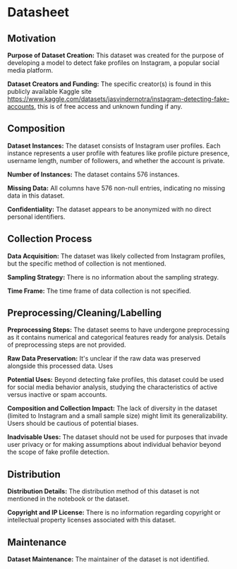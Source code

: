 # Datasheet

## Motivation
**Purpose of Dataset Creation:** This dataset was created for the purpose of developing a model to detect fake profiles on Instagram, a popular social media platform.

**Dataset Creators and Funding:** The specific creator(s) is found in this publicly available Kaggle site https://www.kaggle.com/datasets/jasvindernotra/instagram-detecting-fake-accounts, this is of free access and unknown funding if any.

## Composition
**Dataset Instances:** The dataset consists of Instagram user profiles. Each instance represents a user profile with features like profile picture presence, username length, number of followers, and whether the account is private.

**Number of Instances:** The dataset contains 576 instances.

**Missing Data:** All columns have 576 non-null entries, indicating no missing data in this dataset.

**Confidentiality:** The dataset appears to be anonymized with no direct personal identifiers.

## Collection Process
**Data Acquisition:** The dataset was likely collected from Instagram profiles, but the specific method of collection is not mentioned.

**Sampling Strategy:** There is no information about the sampling strategy.

**Time Frame:** The time frame of data collection is not specified.

## Preprocessing/Cleaning/Labelling
**Preprocessing Steps:** The dataset seems to have undergone preprocessing as it contains numerical and categorical features ready for analysis. Details of preprocessing steps are not provided.

**Raw Data Preservation:** It's unclear if the raw data was preserved alongside this processed data.
Uses

**Potential Uses:** Beyond detecting fake profiles, this dataset could be used for social media behavior analysis, studying the characteristics of active versus inactive or spam accounts.

**Composition and Collection Impact:** The lack of diversity in the dataset (limited to Instagram and a small sample size) might limit its generalizability. Users should be cautious of potential biases.

**Inadvisable Uses:** The dataset should not be used for purposes that invade user privacy or for making assumptions about individual behavior beyond the scope of fake profile detection.

## Distribution
**Distribution Details:** The distribution method of this dataset is not mentioned in the notebook or the dataset.

**Copyright and IP License:** There is no information regarding copyright or intellectual property licenses associated with this dataset.
## Maintenance
**Dataset Maintenance:** The maintainer of the dataset is not identified.
